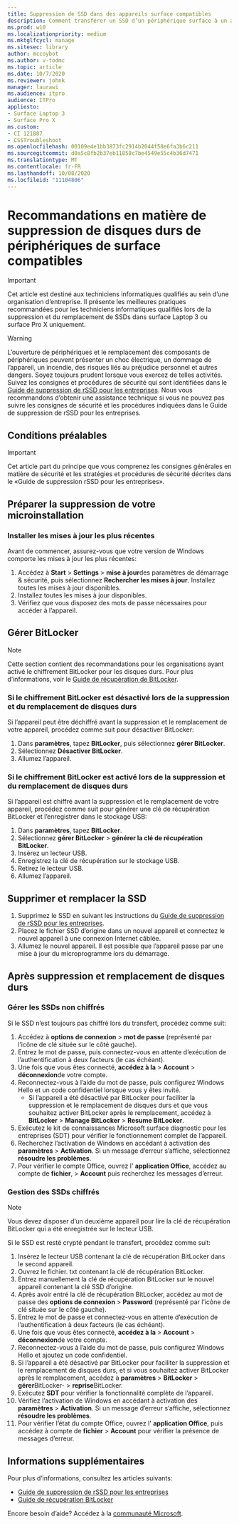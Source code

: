 ```yaml
---
title: Suppression de SSD dans des appareils surface compatibles
description: Comment transférer un SSD d’un périphérique surface à un autre.
ms.prod: w10
ms.localizationpriority: medium
ms.mktglfcycl: manage
ms.sitesec: library
author: mccoybot
ms.author: v-todmc
ms.topic: article
ms.date: 10/7/2020
ms.reviewer: johnk
manager: laurawi
ms.audience: itpro
audience: ITPro
appliesto:
- Surface Laptop 3
- Surface Pro X
ms.custom:
- CI 121887
- CSSTroubleshoot
ms.openlocfilehash: 00109e4e1bb3873fc2914b2044f58e6fa3b6c211
ms.sourcegitcommit: d0a5c8fb2b37eb11858c7be4549e55c4b36d7471
ms.translationtype: MT
ms.contentlocale: fr-FR
ms.lasthandoff: 10/08/2020
ms.locfileid: "11104806"
---
```

# Recommandations en matière de suppression de disques durs de périphériques de surface compatibles

> [!IMPORTANT]
> Cet article est destiné aux techniciens informatiques qualifiés au sein d’une organisation d’entreprise. Il présente les meilleures pratiques recommandées pour les techniciens informatiques qualifiés lors de la suppression et du remplacement de SSDs dans surface Laptop 3 ou surface Pro X uniquement. 

> [!WARNING]
> L’ouverture de périphériques et le remplacement des composants de périphériques peuvent présenter un choc électrique, un dommage de l’appareil, un incendie, des risques liés au préjudice personnel et autres dangers.  Soyez toujours prudent lorsque vous exercez de telles activités. Suivez les consignes et procédures de sécurité qui sont identifiées dans le [Guide de suppression de rSSD pour les entreprises](https://www.microsoft.com/download/100440). Nous vous recommandons d’obtenir une assistance technique si vous ne pouvez pas suivre les consignes de sécurité et les procédures indiquées dans le Guide de suppression de rSSD pour les entreprises.

## Conditions préalables

> [!IMPORTANT]
> Cet article part du principe que vous comprenez les consignes générales en matière de sécurité et les stratégies et procédures de sécurité décrites dans le «Guide de suppression rSSD pour les entreprises».

## Préparer la suppression de votre microinstallation 

### Installer les mises à jour les plus récentes 

Avant de commencer, assurez-vous que votre version de Windows comporte les mises à jour les plus récentes:

1.  Accédez à **Start**  >  **Settings**  >  **mise à jour**des paramètres de démarrage & sécurité, puis sélectionnez **Rechercher les mises à jour**. Installez toutes les mises à jour disponibles. 
2. Installez toutes les mises à jour disponibles.
3. Vérifiez que vous disposez des mots de passe nécessaires pour accéder à l’appareil.  
 
## Gérer BitLocker 

> [!NOTE]
> Cette section contient des recommandations pour les organisations ayant activé le chiffrement BitLocker pour les disques durs. Pour plus d’informations, voir le [Guide de récupération de BitLocker](https://docs.microsoft.com/windows/security/information-protection/bitlocker/bitlocker-recovery-guide-plan). 

### Si le chiffrement BitLocker est désactivé lors de la suppression et du remplacement de disques durs

Si l’appareil peut être déchiffré avant la suppression et le remplacement de votre appareil, procédez comme suit pour désactiver BitLocker:

1.  Dans **paramètres**, tapez **BitLocker**, puis sélectionnez **gérer BitLocker**. 
2.  Sélectionnez **Désactiver BitLocker**. 
3.  Allumez l’appareil. 

### Si le chiffrement BitLocker est activé lors de la suppression et du remplacement de disques durs

Si l’appareil est chiffré avant la suppression et le remplacement de votre appareil, procédez comme suit pour générer une clé de récupération BitLocker et l’enregistrer dans le stockage USB:

1.  Dans **paramètres**, tapez **BitLocker**.
2. Sélectionnez **gérer BitLocker**  > **générer la clé de récupération BitLocker**.
2.  Insérez un lecteur USB. 
3.  Enregistrez la clé de récupération sur le stockage USB.  
4.  Retirez le lecteur USB.  
5.  Allumez l’appareil. 

## Supprimer et remplacer la SSD 

1.  Supprimez le SSD en suivant les instructions du [Guide de suppression de rSSD pour les entreprises](https://www.microsoft.com/download/100440). 
2. Placez le fichier SSD d’origine dans un nouvel appareil et connectez le nouvel appareil à une connexion Internet câblée.
2.  Allumez le nouvel appareil. Il est possible que l’appareil passe par une mise à jour du microprogramme lors du démarrage.  
 
## Après suppression et remplacement de disques durs

### Gérer les SSDs non chiffrés 

Si le SSD n’est toujours pas chiffré lors du transfert, procédez comme suit: 

1.  Accédez à **options de connexion**  >  **mot de passe** (représenté par l’icône de clé située sur le côté gauche).  
2.  Entrez le mot de passe, puis connectez-vous en attente d’exécution de l’authentification à deux facteurs (le cas échéant).
3.  Une fois que vous êtes connecté, **accédez à la**  >  **Account**  >  **déconnexion**de votre compte.  
4.  Reconnectez-vous à l’aide du mot de passe, puis configurez Windows Hello et un code confidentiel lorsque vous y êtes invité. 
    - Si l’appareil a été désactivé par BitLocker pour faciliter la suppression et le remplacement de disques durs et que vous souhaitez activer BitLocker après le remplacement, accédez à **BitLocker**  >  **Manage BitLocker**  >  **Resume BitLocker**.  
6.  Exécutez le kit de connaissances Microsoft surface diagnostic pour les entreprises (SDT) pour vérifier le fonctionnement complet de l’appareil.  
7.  Recherchez l’activation de Windows en accédant à activation des **paramètres**  >  **Activation**.  Si un message d’erreur s’affiche, sélectionnez **résoudre les problèmes**. 
8.  Pour vérifier le compte Office, ouvrez l' **application Office**, accédez au compte de **fichier**,  >  **Account** puis recherchez les messages d’erreur.  

### Gestion des SSDs chiffrés 

> [!NOTE]
> Vous devez disposer d’un deuxième appareil pour lire la clé de récupération BitLocker qui a été enregistrée sur le lecteur USB. 

Si le SSD est resté crypté pendant le transfert, procédez comme suit:

1.  Insérez le lecteur USB contenant la clé de récupération BitLocker dans le second appareil. 
2.  Ouvrez le fichier. txt contenant la clé de récupération BitLocker. 
3.  Entrez manuellement la clé de récupération BitLocker sur le nouvel appareil contenant la clé SSD d’origine.  
4.  Après avoir entré la clé de récupération BitLocker, accédez au mot de passe des **options de connexion**  >  **Password** (représenté par l’icône de clé située sur le côté gauche).  
5.  Entrez le mot de passe et connectez-vous en attente d’exécution de l’authentification à deux facteurs (le cas échéant).
6.  Une fois que vous êtes connecté, **accédez à la**  >  **Account**  >  **déconnexion**de votre compte.  
7.  Reconnectez-vous à l’aide du mot de passe, puis configurez Windows Hello et ajoutez un code confidentiel. 
8.  Si l’appareil a été désactivé par BitLocker pour faciliter la suppression et le remplacement de disques durs, et si vous souhaitez activer BitLocker après le remplacement, accédez à **paramètres**  >  **BitLocker**  >  **gérer**BitLocker-  >  **reprise**BitLocker.  
9.  Exécutez **SDT** pour vérifier la fonctionnalité complète de l’appareil.  
10. Vérifiez l’activation de Windows en accédant à activation des **paramètres**  >  **Activation**.  Si un message d’erreur s’affiche, sélectionnez **résoudre les problèmes**.
11. Pour vérifier l’état du compte Office, ouvrez l' **application Office**, puis accédez à compte de **fichier**  >  **Account** pour vérifier la présence de messages d’erreur.

## Informations supplémentaires 

Pour plus d’informations, consultez les articles suivants:

- [Guide de suppression de rSSD pour les entreprises](https://www.microsoft.com/download/100440)
- [Guide de récupération BitLocker](https://docs.microsoft.com/windows/security/information-protection/bitlocker/bitlocker-recovery-guide-plan)

Encore besoin d’aide? Accédez à la [communauté Microsoft](https://answers.microsoft.com/).